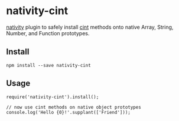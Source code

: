# nativity-cint
[nativity](https://github.com/metaraine/nativity) plugin to safely install [cint](https://github.com/metaraine/cint) methods onto native Array, String, Number, and Function prototypes.

## Install

    npm install --save nativity-cint

## Usage

    require('nativity-cint').install();

    // now use cint methods on native object prototypes
    console.log('Hello {0}!'.supplant(['Friend']));
